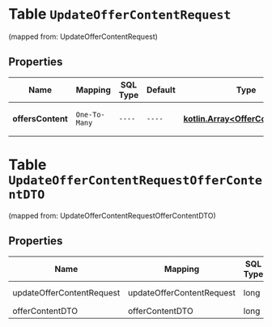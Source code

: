 
# Table `UpdateOfferContentRequest`
(mapped from: UpdateOfferContentRequest)

## Properties
Name | Mapping | SQL Type | Default | Type | Description | Notes
---- | ------- | -------- | ------- | ---- | ----------- | -----
**offersContent** | `One-To-Many` | `----` | `----`  | [**kotlin.Array&lt;OfferContentDTO&gt;**](OfferContentDTO.md) | Список товаров с указанными характеристиками. | 


# **Table `UpdateOfferContentRequestOfferContentDTO`**
(mapped from: UpdateOfferContentRequestOfferContentDTO)

## Properties
Name | Mapping | SQL Type | Default | Type | Description | Notes
---- | ------- | -------- | ------- | ---- | ----------- | -----
updateOfferContentRequest | updateOfferContentRequest | long | | kotlin.Long | Primary Key | *one*
offerContentDTO | offerContentDTO | long | | kotlin.Long | Foreign Key | *many*



